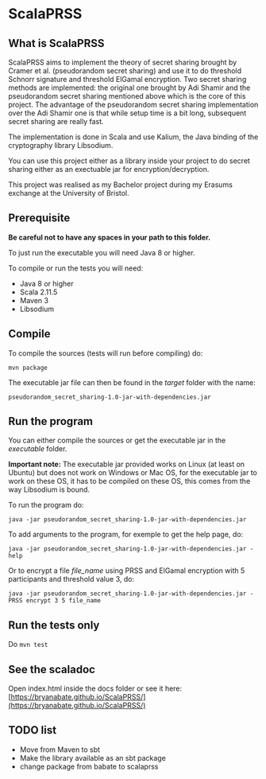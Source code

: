 # ScalaPRSS

## What is ScalaPRSS
ScalaPRSS aims to implement the theory of secret sharing brought by Cramer et al. (pseudorandom secret sharing) and use it to do threshold Schnorr signature and threshold ElGamal encryption. Two secret sharing methods are implemented: the original one brought by Adi Shamir and the pseudorandom secret sharing mentioned above which is the core of this project. The advantage of the pseudorandom secret sharing implementation over the Adi Shamir one is that while setup time is a bit long, subsequent secret sharing are really fast.

The implementation is done in Scala and use Kalium, the Java binding of the cryptography library Libsodium.

You can use this project either as a library inside your project to do secret sharing either as an exectuable jar for encryption/decryption.

This project was realised as my Bachelor project during my Erasums exchange at the University of Bristol.

## Prerequisite

**Be careful not to have any spaces in your path to this folder.**

To just run the executable you will need Java 8 or higher.

To compile or run the tests you will need:

* Java 8 or higher
* Scala 2.11.5
* Maven 3
* Libsodium

## Compile
To compile the sources (tests will run before compiling) do:

`mvn package`

The executable jar file can then be found in the *target* folder with the name:

`pseudorandom_secret_sharing-1.0-jar-with-dependencies.jar`

## Run the program
You can either compile the sources or get the executable jar in the *executable* folder. 

**Important note:** The executable jar provided works on Linux (at least on Ubuntu) but does not work on Windows or Mac OS, for the executable jar to work on these OS, it has to be compiled on these OS, this comes from the way Libsodium is bound.

To run the program do:

`java -jar pseudorandom_secret_sharing-1.0-jar-with-dependencies.jar`

To add arguments to the program, for exemple to get the help page, do:

`java -jar pseudorandom_secret_sharing-1.0-jar-with-dependencies.jar -help`

Or to encrypt a file *file_name* using PRSS and ElGamal encryption with 5 participants and threshold value 3, do:

`java -jar pseudorandom_secret_sharing-1.0-jar-with-dependencies.jar -PRSS encrypt 3 5 file_name`
## Run the tests only
Do `mvn test`

## See the scaladoc
Open index.html inside the docs folder or see it here: [https://bryanabate.github.io/ScalaPRSS/](https://bryanabate.github.io/ScalaPRSS/)

## TODO list
* Move from Maven to sbt
* Make the library available as an sbt package
* change package from babate to scalaprss

